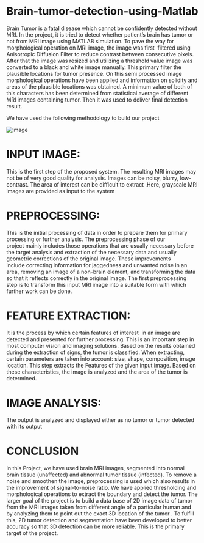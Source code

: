 # Brain-tumor-detection-using-Matlab


Brain Tumor is a fatal disease which cannot be confidently detected without MRI. In the project, it is tried to detect whether patient’s brain has tumor or not from MRI image using MATLAB simulation. To pave the way for morphological operation on MRI image, the image was first  filtered using Anisotropic Diffusion Filter to reduce contrast between consecutive pixels. After that the image was resized and utilizing a threshold value image was converted to a black and white image manually. This primary filter the plausible locations for tumor presence. On this semi processed image morphological operations have been applied and information on solidity and areas of the plausible locations was obtained. A minimum value of both of this characters has been determined from statistical average of different MRI images containing tumor. Then it was used to deliver final detection result.

We have used the following methodology to build our project

![image](https://user-images.githubusercontent.com/95522162/205432669-8b42da14-f82b-4e48-9502-bbcff79ce5de.png)

# INPUT IMAGE: 
This is the first step of the proposed system. The resulting MRI images may not be of very good quality for analysis. Images can be noisy, blurry, low-contrast. The area of interest can be difficult to extract .Here, grayscale MRI images are provided as input to the system

# PREPROCESSING:  
This is the initial processing of data in order to prepare them for primary processing or further analysis. The preprocessing phase of our project mainly includes those operations that are usually necessary before the target analysis and extraction of the necessary data and usually geometric corrections of the original image. These improvements include correcting information for jaggedness and unwanted noise in an area, removing an image of a non-brain element, and transforming the data so that it reflects correctly in the original image. The first preprocessing step is to transform this input MRI image into a suitable form with which further work can be done.

# FEATURE EXTRACTION: 
It is the process by which certain features of interest  in an image are detected and presented for further processing. This is an important step in most computer vision and imaging solutions. Based on the results obtained during the extraction of signs, the tumor is classified. When extracting, certain parameters are taken into account: size, shape, composition, image location. This step extracts the Features of the given input image. Based on these characteristics, the image is analyzed and the area of the tumor is determined. 

# IMAGE ANALYSIS:  
The output is analyzed and displayed either as no tumor or tumor detected with its output

# CONCLUSION
In this Project, we have used brain MRI images, segmented into normal brain tissue (unaffected) and abnormal tumor tissue (infected). To remove a noise and smoothen the image, preprocessing is used which also results in the improvement of signal-to-noise ratio. We have applied thresholding and morphological operations to extract the boundary and detect the tumor.
The larger goal of the project is to build a data base of 2D image data of tumor from the MRI images taken from different angle of a particular human and by analyzing them to point out the exact 3D location of the tumor . To fulfill this, 2D tumor detection and segmentation have been developed to better accuracy so that 3D detection can be more reliable. This is the primary target of the project.



